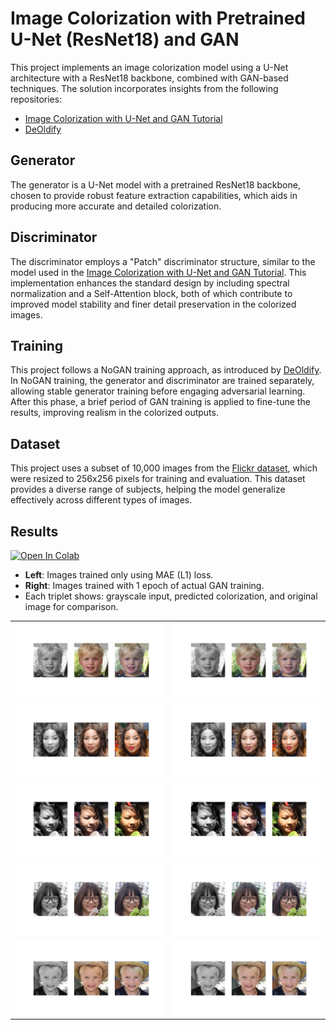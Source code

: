 # Image Colorization with Pretrained U-Net (ResNet18) and GAN

This project implements an image colorization model using a U-Net architecture with a ResNet18 backbone, combined with GAN-based techniques. The solution incorporates insights from the following repositories:

- [Image Colorization with U-Net and GAN Tutorial](https://github.com/mberkay0/image-colorization)
- [DeOldify](https://github.com/jantic/DeOldify)

## Generator

The generator is a U-Net model with a pretrained ResNet18 backbone, chosen to provide robust feature extraction capabilities, which aids in producing more accurate and detailed colorization.

## Discriminator

The discriminator employs a "Patch" discriminator structure, similar to the model used in the [Image Colorization with U-Net and GAN Tutorial](https://github.com/mberkay0/image-colorization). This implementation enhances the standard design by including spectral normalization and a Self-Attention block, both of which contribute to improved model stability and finer detail preservation in the colorized images.

## Training

This project follows a NoGAN training approach, as introduced by [DeOldify](https://github.com/jantic/DeOldify). In NoGAN training, the generator and discriminator are trained separately, allowing stable generator training before engaging adversarial learning. After this phase, a brief period of GAN training is applied to fine-tune the results, improving realism in the colorized outputs.

## Dataset

This project uses a subset of 10,000 images from the [Flickr dataset](https://drive.google.com/drive/folders/1tZUcXDBeOibC6jcMCtgRRz67pzrAHeHL), which were resized to 256x256 pixels for training and evaluation. This dataset provides a diverse range of subjects, helping the model generalize effectively across different types of images.

## Results

[![Open In Colab](https://colab.research.google.com/assets/colab-badge.svg)](https://colab.research.google.com/drive/1LbNR_IwiWm5XTPpLSo754aS9W-Lp2sA-?usp=sharing)

- **Left**: Images trained only using MAE (L1) loss.
- **Right**: Images trained with 1 epoch of actual GAN training.
- Each triplet shows: grayscale input, predicted colorization, and original image for comparison.

<table>
    <tr>
    <td>
        <img src="/results/l1/image_6.png">
    </td>
    <td>
        <img src="/results/gan/image_0e_6.png">
    </td>
    </tr>
    <tr>
    <td>
        <img src="/results/l1/image_14.png">
    </td>
    <td>
         <img src="/results/gan/image_0e_14.png">
    </td>
    </tr>
    <tr>
    <td>
        <img src="/results/l1/image_16.png">
    </td>
    <td>
         <img src="/results/gan/image_0e_16.png">
    </td>
    </tr>
    <tr>
    <td>
        <img src="/results/l1/image_23.png">
    </td>
    <td>
         <img src="/results/gan/image_0e_23.png">
    </td>
    </tr>
    <tr>
    <td>
        <img src="/results/l1/image_34.png">
    </td>
    <td>
        <img src="/results/gan/image_0e_34.png">
    </td>
    </tr>
</table>
